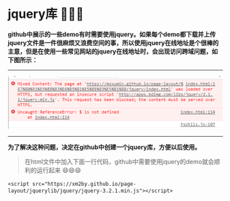 # jquery库 :bank::bank::bank:

**github中展示的一些demo有时需要使用jquery。如果每个demo都下载并上传jquery文件是一件很麻烦又浪费空间的事，所以使用jquery在线地址是个很棒的主意，但是在使用一些常见网站的jquery在线地址时，会出现访问跨域问题，如下图所示：**
***
![](img/error.png)
***
**为了解决这种问题，决定在github中创建一个jquery库，方便以后使用。**

>在html文件中加入下面一行代码，github中需要使用jquery的demo就会顺利的运行起来 :smile::smile::smile:

```
<script src="https://xm2by.github.io/page-layout/jquerylib/jquery/jquery-3.2.1.min.js"></script>
```
